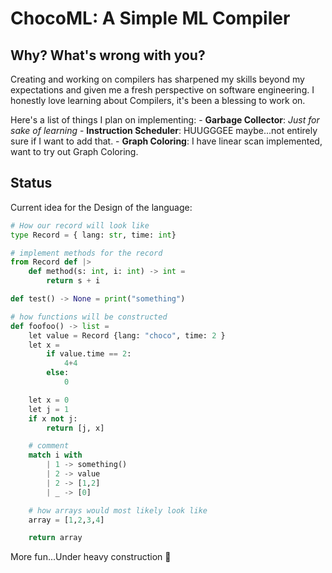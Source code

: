 # ChocoML: A Simple ML Compiler 

## Why? What's wrong with you? 
Creating and working on compilers has sharpened my skills beyond my expectations and given me a fresh perspective on software engineering.
I honestly love learning about Compilers, it's been a blessing to work on. 

Here's a list of things I plan on implementing:
    - **Garbage Collector**: *Just for sake of learning*
    - **Instruction Scheduler**: HUUGGGEE maybe...not entirely sure if I want to add that.
    - **Graph Coloring**: I have linear scan implemented, want to try out Graph Coloring.

## Status
Current idea for the Design of the language:
```py
# How our record will look like
type Record = { lang: str, time: int}

# implement methods for the record
from Record def |>
    def method(s: int, i: int) -> int = 
        return s + i

def test() -> None = print("something")

# how functions will be constructed
def foofoo() -> list =
    let value = Record {lang: "choco", time: 2 }
    let x =
        if value.time == 2:
            4+4
        else:
            0

    let x = 0
    let j = 1
    if x not j:
        return [j, x]

    # comment
    match i with 
        | 1 -> something()
        | 2 -> value
        | 2 -> [1,2] 
        | _ -> [0] 

    # how arrays would most likely look like
    array = [1,2,3,4] 

    return array 
```

More fun...Under heavy construction 🚧
